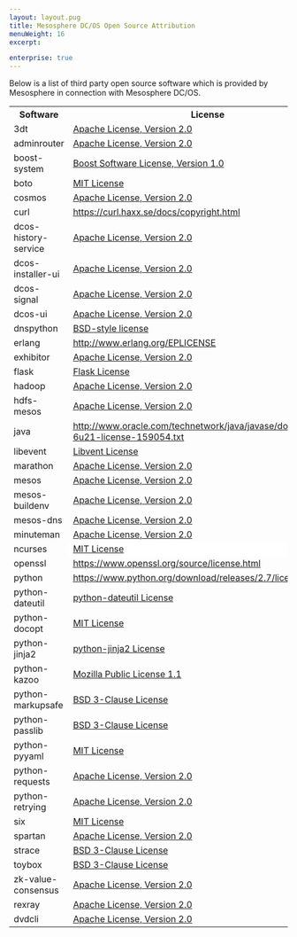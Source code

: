 ```yaml
---
layout: layout.pug
title: Mesosphere DC/OS Open Source Attribution
menuWeight: 16
excerpt:

enterprise: true
---
```






Below is a list of third party open source software which is provided by Mesosphere in connection with Mesosphere DC/OS.

<table class="table">
		<tr>
			<th>Software</th>
			<th>License</th>
		</tr>
		<tr>
			<td>3dt</td>
			<td><a href="https://www.apache.org/licenses/LICENSE-2.0">Apache License, Version 2.0</a></td>
		</tr>
		<tr>
			<td>adminrouter</td>
			<td><a href="https://www.apache.org/licenses/LICENSE-2.0">Apache License, Version 2.0</a></td>
		</tr>
		<tr>
			<td>boost-system</td>
			<td><a href="http://www.boost.org/LICENSE_1_0.txt">Boost Software License, Version 1.0</a></td>
		</tr>
		<tr>
			<td>boto</td>
			<td><a href="https://github.com/weapp/boto/blob/master/LICENSE.txt">MIT License</a></td>
		</tr>
		<tr>
			<td>cosmos</td>
			<td><a href="https://www.apache.org/licenses/LICENSE-2.0">Apache License, Version 2.0</a></td>
		</tr>
		<tr>
			<td>curl</td>
			<td><U><FONT COLOR="#0000FF"><A HREF="https://curl.haxx.se/docs/copyright.html">https://curl.haxx.se/docs/copyright.html</A></U></td>
		</tr>
		<tr>
			<td>dcos-history-service</td>
			<td><a href="https://www.apache.org/licenses/LICENSE-2.0">Apache License, Version 2.0</a></td>
		</tr>
		<tr>
			<td>dcos-installer-ui</td>
			<td><a href="https://www.apache.org/licenses/LICENSE-2.0">Apache License, Version 2.0</a></td>
		</tr>
		<tr>
			<td>dcos-signal</td>
			<td><a href="https://www.apache.org/licenses/LICENSE-2.0">Apache License, Version 2.0</a></td>
		</tr>
		<tr>
			<td>dcos-ui</td>
			<td><a href="https://www.apache.org/licenses/LICENSE-2.0">Apache License, Version 2.0</a></td>
		</tr>
		<tr>
			<td>dnspython</td>
			<td><a href="https://github.com/rthalley/dnspython/blob/master/LICENSE">BSD-style license</a></td>
		</tr>
		<tr>
			<td>erlang</td>
			<td><U><FONT COLOR="#0000FF"><A HREF="http://www.erlang.org/EPLICENSE">http://www.erlang.org/EPLICENSE</A></U></td>
		</tr>
		<tr>
			<td>exhibitor</td>
			<td><a href="https://www.apache.org/licenses/LICENSE-2.0">Apache License, Version 2.0</a></td>
		</tr>
		<tr>
			<td>flask</td>
			<td><a href="http://flask.pocoo.org/docs/0.11/license/#flask-license">Flask License</a></td>
		</tr>
		<tr>
			<td>hadoop</td>
			<td><a href="https://www.apache.org/licenses/LICENSE-2.0">Apache License, Version 2.0</a></td>
		</tr>
		<tr>
			<td>hdfs-mesos</td>
			<td><a href="https://www.apache.org/licenses/LICENSE-2.0">Apache License, Version 2.0</a></td>
		</tr>
		<tr>
			<td>java</td>
			<td><U><FONT COLOR="#0000FF"><A HREF="http://www.oracle.com/technetwork/java/javase/downloads/jre-6u21-license-159054.txt">http://www.oracle.com/technetwork/java/javase/downloads/jre-6u21-license-159054.txt</A></U></td>
		</tr>
		<tr>
			<td>libevent</td>
			<td><a href="http://libevent.org/LICENSE.txt">Libvent License</a></td>
		</tr>
		<tr>
			<td>marathon</td>
			<td><a href="https://www.apache.org/licenses/LICENSE-2.0">Apache License, Version 2.0</a></td>
		</tr>
		<tr>
			<td>mesos</td>
			<td><a href="https://www.apache.org/licenses/LICENSE-2.0">Apache License, Version 2.0</a></td>
		</tr>
		<tr>
			<td>mesos-buildenv</td>
			<td><a href="https://www.apache.org/licenses/LICENSE-2.0">Apache License, Version 2.0</a></td>
		</tr>
		<tr>
			<td>mesos-dns</td>
			<td><a href="https://www.apache.org/licenses/LICENSE-2.0">Apache License, Version 2.0</a></td>
		</tr>
		<tr>
			<td>minuteman</td>
			<td><a href="https://www.apache.org/licenses/LICENSE-2.0">Apache License, Version 2.0</a></td>
		</tr>
		<tr>
			<td>ncurses</td>
			<td ALIGN=LEFT VALIGN=BOTTOM BGCOLOR="#FFFFFF"><a href="https://github.com/weapp/boto/blob/master/LICENSE.txt">MIT License</a></td>
		</tr>
		<tr>
			<td>openssl</td>
			<td><U><FONT COLOR="#0000FF"><A HREF="https://www.openssl.org/source/license.html">https://www.openssl.org/source/license.html</A></U></td>
		</tr>
		<tr>
			<td>python</td>
			<td><U><FONT COLOR="#0000FF"><A HREF="https://www.python.org/download/releases/2.7/license/">https://www.python.org/download/releases/2.7/license/</A></U></td>
		</tr>
		<tr>
			<td>python-dateutil</td>
			<td><a href="https://github.com/clones/python-dateutil/blob/master/LICENSE">python-dateutil License</a></td>
		</tr>
		<tr>
			<td>python-docopt</td>
			<td><a href="https://github.com/weapp/boto/blob/master/LICENSE.txt">MIT License</a></td>
		</tr>
		<tr>
			<td>python-jinja2</td>
			<td><a href="https://github.com/pallets/jinja/blob/master/LICENSE">python-jinja2 License</a></td>
		</tr>
		<tr>
			<td>python-kazoo</td>
			<td><a href="https://www.mozilla.org/en-US/MPL/1.1/">Mozilla Public License 1.1</a></td>
		</tr>
		<tr>
			<td>python-markupsafe</td>
			<td><a href="https://opensource.org/licenses/BSD-3-Clause">BSD 3-Clause License</a></td>
		</tr>
		<tr>
			<td>python-passlib</td>
			<td><a href="https://opensource.org/licenses/BSD-3-Clause">BSD 3-Clause License</a></td>
		</tr>
		<tr>
			<td>python-pyyaml</td>
			<td><a href="https://github.com/weapp/boto/blob/master/LICENSE.txt">MIT License</a></td>
		</tr>
		<tr>
			<td>python-requests</td>
			<td><a href="https://www.apache.org/licenses/LICENSE-2.0">Apache License, Version 2.0</a></td>
		</tr>
		<tr>
			<td>python-retrying</td>
			<td><a href="https://www.apache.org/licenses/LICENSE-2.0">Apache License, Version 2.0</a></td>
		</tr>
		<tr>
			<td>six</td>
			<td><a href="https://github.com/weapp/boto/blob/master/LICENSE.txt">MIT License</a></td>
		</tr>
		<tr>
			<td>spartan</td>
			<td><a href="https://www.apache.org/licenses/LICENSE-2.0">Apache License, Version 2.0</a></td>
		</tr>
		<tr>
			<td>strace</td>
			<td><a href="https://opensource.org/licenses/BSD-3-Clause">BSD 3-Clause License</a></td>
		</tr>
		<tr>
			<td>toybox</td>
			<td><a href="https://opensource.org/licenses/BSD-3-Clause">BSD 3-Clause License</a></td>
		</tr>
		<tr>
			<td>zk-value-consensus</td>
			<td><a href="https://www.apache.org/licenses/LICENSE-2.0">Apache License, Version 2.0</a></td>
		</tr>
		<tr>
			<td>rexray</td>
			<td><a href="https://www.apache.org/licenses/LICENSE-2.0">Apache License, Version 2.0</a></td>
		</tr>
		<tr>
			<td>dvdcli</td>
			<td><a href="https://www.apache.org/licenses/LICENSE-2.0">Apache License, Version 2.0</a></td>
		</tr>
</table>